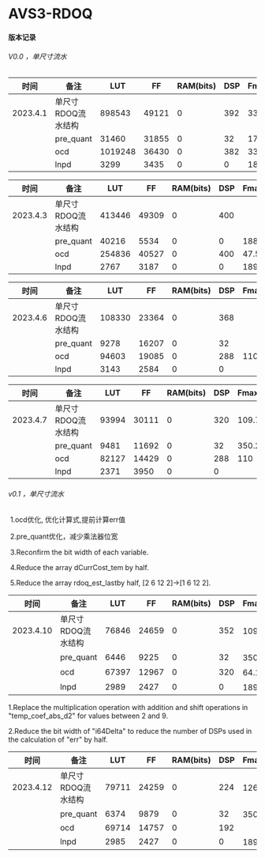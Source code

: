 # AVS3-RDOQ



#### 版本记录

###### V0.0 ，单尺寸流水

| 时间     | 备注               | LUT     | FF    | RAM(bits) | DSP  | Fmax(MHz) |
| -------- | ------------------ | ------- | ----- | --------- | ---- | --------- |
| 2023.4.1 | 单尺寸RDOQ流水结构 | 898543  | 49121 | 0         | 392  | 33.1      |
|          | pre_quant          | 31460   | 31855 | 0         | 32   | 177       |
|          | ocd                | 1019248 | 36430 | 0         | 382  | 33.1      |
|          | lnpd               | 3299    | 3435  | 0         | 0    | 189.25    |

| 时间     | 备注               | LUT    | FF    | RAM(bits) | DSP  | Fmax(MHz) |
| -------- | ------------------ | ------ | ----- | --------- | ---- | --------- |
| 2023.4.3 | 单尺寸RDOQ流水结构 | 413446 | 49309 | 0         | 400  |           |
|          | pre_quant          | 40216  | 5534  | 0         | 0    | 188.2     |
|          | ocd                | 254836 | 40527 | 0         | 400  | 47.58     |
|          | lnpd               | 2767   | 3187  | 0         | 0    | 189.25    |

| 时间     | 备注               | LUT    | FF    | RAM(bits) | DSP  | Fmax(MHz) |
| -------- | ------------------ | ------ | ----- | --------- | ---- | --------- |
| 2023.4.6 | 单尺寸RDOQ流水结构 | 108330 | 23364 | 0         | 368  |           |
|          | pre_quant          | 9278   | 16207 | 0         | 32   |           |
|          | ocd                | 94603  | 19085 | 0         | 288  | 110       |
|          | lnpd               | 3143   | 2584  | 0         | 0    |           |

| 时间     | 备注               | LUT   | FF    | RAM(bits) | DSP  | Fmax(MHz) |
| -------- | ------------------ | ----- | ----- | --------- | ---- | --------- |
| 2023.4.7 | 单尺寸RDOQ流水结构 | 93994 | 30111 | 0         | 320  | 109.72    |
|          | pre_quant          | 9481  | 11692 | 0         | 32   | 350.2     |
|          | ocd                | 82127 | 14429 | 0         | 288  | 110       |
|          | lnpd               | 2371  | 3950  | 0         | 0    |           |

###### v0.1 ，单尺寸流水

​	1.ocd优化, 优化计算式,提前计算err值

​	2.pre_quant优化，减少乘法器位宽

​	3.Reconfirm the bit width of each variable.

​	4.Reduce the array dCurrCost_tem by half.

​	5.Reduce the array rdoq_est_lastby half, [2 6 12 2]->[1 6 12 2].

| 时间      | 备注               | LUT   | FF    | RAM(bits) | DSP  | Fmax(MHz)   |
| --------- | ------------------ | ----- | ----- | --------- | ---- | ----------- |
| 2023.4.10 | 单尺寸RDOQ流水结构 | 76846 | 24659 | 0         | 352  | 109.72（s） |
|           | pre_quant          | 6446  | 9225  | 0         | 32   | 350.2（v）  |
|           | ocd                | 67397 | 12967 | 0         | 320  | 64.11（v）  |
|           | lnpd               | 2989  | 2427  | 0         | 0    | 189.25（v） |

1.Replace the multiplication operation with addition and shift operations in "temp_coef_abs_d2" for values between 2 and 9.

2.Reduce the bit width of "i64Delta" to reduce the number of DSPs used in the calculation of "err" by half.

| 时间      | 备注               | LUT   | FF    | RAM(bits) | DSP  | Fmax(MHz)   |
| --------- | ------------------ | ----- | ----- | --------- | ---- | ----------- |
| 2023.4.12 | 单尺寸RDOQ流水结构 | 79711 | 24259 | 0         | 224  | 126.85（s） |
|           | pre_quant          | 6374  | 9879  | 0         | 32   | 350.2（v）  |
|           | ocd                | 69714 | 14757 | 0         | 192  |             |
|           | lnpd               | 2985  | 2427  | 0         | 0    | 189.25（v） |
